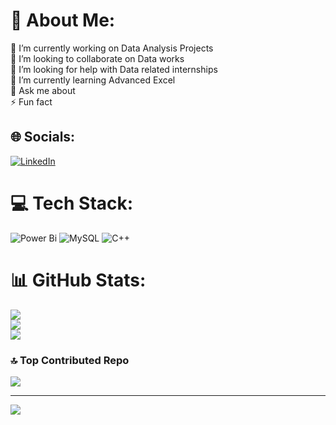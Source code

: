 # 💫 About Me:
🔭 I’m currently working on Data Analysis Projects<br>👯 I’m looking to collaborate on Data works<br>🤝 I’m looking for help with Data related internships<br>🌱 I’m currently learning Advanced Excel  <br>💬 Ask me about <br>⚡ Fun fact


## 🌐 Socials:
[![LinkedIn](https://img.shields.io/badge/LinkedIn-%230077B5.svg?logo=linkedin&logoColor=white)](https://linkedin.com/in/https://www.linkedin.com/in/hrishikesh6887/) 

# 💻 Tech Stack:
![Power Bi](https://img.shields.io/badge/power_bi-F2C811?style=for-the-badge&logo=powerbi&logoColor=black) ![MySQL](https://img.shields.io/badge/mysql-4479A1.svg?style=for-the-badge&logo=mysql&logoColor=white) ![C++](https://img.shields.io/badge/c++-%2300599C.svg?style=for-the-badge&logo=c%2B%2B&logoColor=white)
# 📊 GitHub Stats:
![](https://github-readme-stats.vercel.app/api?username=hrishi-6887&theme=merko&hide_border=false&include_all_commits=false&count_private=false)<br/>
![](https://github-readme-streak-stats.herokuapp.com/?user=hrishi-6887&theme=merko&hide_border=false)<br/>
![](https://github-readme-stats.vercel.app/api/top-langs/?username=hrishi-6887&theme=merko&hide_border=false&include_all_commits=false&count_private=false&layout=compact)

### 🔝 Top Contributed Repo
![](https://github-contributor-stats.vercel.app/api?username=hrishi-6887&limit=5&theme=dark&combine_all_yearly_contributions=true)

---
[![](https://visitcount.itsvg.in/api?id=hrishi-6887&icon=1&color=1)](https://visitcount.itsvg.in)

<!-- Proudly created with GPRM ( https://gprm.itsvg.in ) -->
